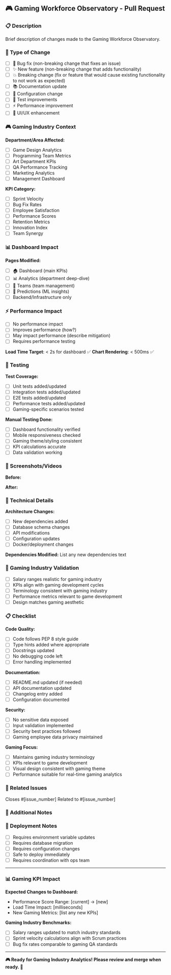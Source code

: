 ## 🎮 Gaming Workforce Observatory - Pull Request

### 📋 Description
Brief description of changes made to the Gaming Workforce Observatory.

### 🎯 Type of Change
- [ ] 🐛 Bug fix (non-breaking change that fixes an issue)
- [ ] ✨ New feature (non-breaking change that adds functionality)
- [ ] 💥 Breaking change (fix or feature that would cause existing functionality to not work as expected)
- [ ] 📚 Documentation update
- [ ] 🔧 Configuration change
- [ ] 🧪 Test improvements
- [ ] ⚡ Performance improvement
- [ ] 🎨 UI/UX enhancement

### 🎮 Gaming Industry Context
**Department/Area Affected:**
- [ ] Game Design Analytics
- [ ] Programming Team Metrics
- [ ] Art Department KPIs
- [ ] QA Performance Tracking
- [ ] Marketing Analytics
- [ ] Management Dashboard

**KPI Category:**
- [ ] Sprint Velocity
- [ ] Bug Fix Rates
- [ ] Employee Satisfaction
- [ ] Performance Scores
- [ ] Retention Metrics
- [ ] Innovation Index
- [ ] Team Synergy

### 📊 Dashboard Impact
**Pages Modified:**
- [ ] 🏠 Dashboard (main KPIs)
- [ ] 📊 Analytics (department deep-dive)
- [ ] 👥 Teams (team management)
- [ ] 🔮 Predictions (ML insights)
- [ ] Backend/Infrastructure only

### ⚡ Performance Impact
- [ ] No performance impact
- [ ] Improves performance (how?)
- [ ] May impact performance (describe mitigation)
- [ ] Requires performance testing

**Load Time Target**: < 2s for dashboard ✅
**Chart Rendering**: < 500ms ✅

### 🧪 Testing
**Test Coverage:**
- [ ] Unit tests added/updated
- [ ] Integration tests added/updated
- [ ] E2E tests added/updated
- [ ] Performance tests added/updated
- [ ] Gaming-specific scenarios tested

**Manual Testing Done:**
- [ ] Dashboard functionality verified
- [ ] Mobile responsiveness checked
- [ ] Gaming theme/styling consistent
- [ ] KPI calculations accurate
- [ ] Data validation working

### 📸 Screenshots/Videos
<!-- Add screenshots for UI changes -->
**Before:**
<!-- Screenshot of current state -->

**After:**
<!-- Screenshot of changes -->

### 🔧 Technical Details
**Architecture Changes:**
- [ ] New dependencies added
- [ ] Database schema changes
- [ ] API modifications
- [ ] Configuration updates
- [ ] Docker/deployment changes

**Dependencies Modified:**
List any new dependencies
text

### 🎯 Gaming Industry Validation
- [ ] Salary ranges realistic for gaming industry
- [ ] KPIs align with gaming development cycles
- [ ] Terminology consistent with gaming industry
- [ ] Performance metrics relevant to game development
- [ ] Design matches gaming aesthetic

### 📋 Checklist
**Code Quality:**
- [ ] Code follows PEP 8 style guide
- [ ] Type hints added where appropriate
- [ ] Docstrings updated
- [ ] No debugging code left
- [ ] Error handling implemented

**Documentation:**
- [ ] README.md updated (if needed)
- [ ] API documentation updated
- [ ] Changelog entry added
- [ ] Configuration documented

**Security:**
- [ ] No sensitive data exposed
- [ ] Input validation implemented
- [ ] Security best practices followed
- [ ] Gaming employee data privacy maintained

**Gaming Focus:**
- [ ] Maintains gaming industry terminology
- [ ] KPIs relevant to game development
- [ ] Visual design consistent with gaming theme
- [ ] Performance suitable for real-time gaming analytics

### 🔗 Related Issues
Closes #[issue_number]
Related to #[issue_number]

### 📝 Additional Notes
<!-- Any additional information for reviewers -->

### 🚀 Deployment Notes
- [ ] Requires environment variable updates
- [ ] Requires database migration
- [ ] Requires configuration changes
- [ ] Safe to deploy immediately
- [ ] Requires coordination with ops team

---

### 📊 Gaming KPI Impact
**Expected Changes to Dashboard:**
- Performance Score Range: [current] → [new]
- Load Time Impact: [milliseconds]
- New Gaming Metrics: [list any new KPIs]

**Gaming Industry Benchmarks:**
- [ ] Salary ranges updated to match industry standards
- [ ] Sprint velocity calculations align with Scrum practices
- [ ] Bug fix rates comparable to gaming QA standards

---

**🎮 Ready for Gaming Industry Analytics! Please review and merge when ready. 🚀**